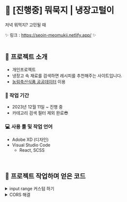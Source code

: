# 🍚 [진행중] 뭐묵지 | 냉장고털이
저녁 뭐먹지? 고민될 때 

✨ 링크 : https://seoin-meomukji.netlify.app/ ✨  
<br>

## 📣 프로젝트 소개
- 개인프로젝트
- 냉장고 속 재료를 검색하면 레시피를 추천해주는 사이트입니다.
- [농림축산식품 공공데이터](https://data.mafra.go.kr/main.do) 이용

### 📅 작업 기간
- 2023년 12월 11일 ~ 진행 중 
- 카테고리 검색 필터 제외 완료😎

### 💻 사용 툴 및 작업 언어
- Adobe XD (디자인)
- Visual Studio Code
    - React, SCSS

<br>

<!-- ## 🎮 주요기능 (완성 후 등록)
### 반응형
  #### ◼ 메인 페이지
  |제목|제목|
  |:---:|:---:|
  |<img src="링크" height="50%" width="100%" alt="readme 임시 등록"/>|<img src="링크" height="50%" width="100%" alt="readme 임시 등록"/>| -->
  

## 📌 프로젝트 작업하며 얻은 코드

<details>
  <summary>input range 커스텀 하기</summary>
  
  - 각각 따로 만들어서 position으로 합친다고 생각하면 됨
  - track의 컬러가 들어갈 부분은 props로 받아온다.
    `width: ${(props) => props.fill}%;`
  - `&::-webkit-slider-thumb` 으로 기본 스타일 지우는 것 잊지말 것

  ```javascript

    // * input range 커스텀
    export const SliderContainer = styled.div`
      position: relative;
      width: 100%;
      height: 24px;
    `;
    export const SliderRail = styled.div`
      position: absolute;
      top: calc(50% - 2px);
      width: 100%;
      height: 4px;
      border-radius: 2px;
      background-color: ${theme.inputBgColor};
    `;
    export const SliderFillTrack = styled.div`
      position: absolute;
      top: calc(50% - 2px);
      width: ${(props) => props.fill}%;
      height: 4px;
      border-radius: 2px;
      background-color: ${theme.pointColorOrange};
    `;
    export const Slider = styled.input`
      position: absolute;
      top: calc(50% - 6px);
      width: 100%;
      height: 12px;
      -webkit-appearance: none;
      appearance: none;
      background: transparent;
      margin: 0;
      &::-webkit-slider-thumb {
        -webkit-appearance: none; 
        width: 18px;
        height: 18px;
        border-radius: 50%;
        background: #FFF;
        box-shadow: 0 0 5px rgba(0, 0, 0, 0.2);
        cursor: pointer;
      }
      &:active {
        cursor: grabbing;
      }
      &:focus {
        outline: none;
      }
    `;

  ```
</details>

<details>
  <summary>CORS 해결</summary>
  
  -  `npm i http-proxy-middleware` 설치
  -  `setupProxy.js` 내용 작성
  ```javascript
  // * setupProxy.js
    const { createProxyMiddleware } = require('http-proxy-middleware');

    module.exports = function(app) {
      app.use(
        '/api', //proxy가 필요한 path parameter
        createProxyMiddleware({
          target: 'http://211.237.50.150:7080', //타겟이 되는 api url
          changeOrigin: true,// 서버 구성에 따른 호스트 헤더 변경 여부 설정
        })
      );
    };
    `;
  ```
  - package.json에 코드 추가
  `"proxy" : "http://211.237.50.150:7080"`
</details>
